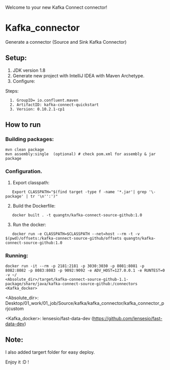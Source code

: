 Welcome to your new Kafka Connect connector!

# Kafka_connector
Generate a connector (Source and Sink Kafka Connector)

## Setup:
1) JDK version 1.8
2) Generate new project with IntelliJ IDEA with Maven Archetype.
3) Configure:

Steps:
```
  1. GroupID= io.confluent.maven
  2. ArtifactID: kafka-connect-quickstart
  3. Version: 0.10.2.1-cp1
```
## How to run

### Building packages:
```
mvn clean package
mvn assembly:single  (optional) # check pom.xml for assembly & jar package
```
### Configuration.
1) Export classpath:
```
   Export CLASSPATH="$(find target -type f -name '*.jar'| grep '\-package' | tr '\n'':')"
```
2) Build the Dockerfile:
```
   docker built . -t quangtn/kafka-connect-source-github:1.0
```
3) Run the docker:
```
   docker run -e CLASSPATH=$CLASSPATH --net=host --rm -t -v $(pwd)/offsets:/kafka-connect-source-github/offsets quangtn/kafka-connect-source-github:1.0
```
### Running:
```
docker run -it --rm -p 2181:2181 -p 3030:3030 -p 8081:8081 -p 8082:8082 -p 8083:8083 -p 9092:9092 -e ADV_HOST=127.0.0.1 -e RUNTEST=0 -v ~/
<Absolute_dir>/target/kafka-connect-source-github-1.1-package/share/java/kafka-connect-source-github:/connectors <Kafka_docker>
```
<Absolute_dir>: Desktop/01_work/01_job/Source/kafka/kafka_connector/kafka_connector_prjcustom

<Kafka_docker>: lensesio/fast-data-dev (https://github.com/lensesio/fast-data-dev)

## Note:
I also added targert folder for easy deploy.

Enjoy it :D !
